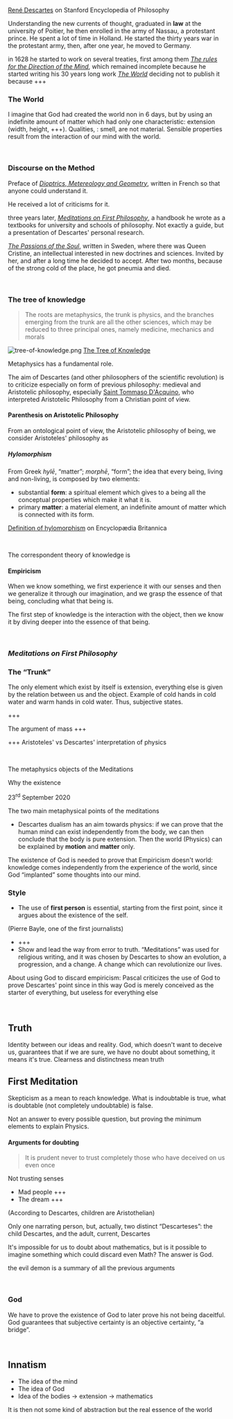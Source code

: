 [René Descartes](https://plato.stanford.edu/entries/descartes/) on Stanford Encyclopedia of Philosophy

Understanding the new currents of thought, graduated in **law** at the university of Poitier, he then enrolled in the army of Nassau, a protestant prince. He spent a lot of time in Holland. He started the thirty years war in the protestant army, then, after one year, he moved to Germany.

in 1628 he started to work on several treaties, first among them <cite><a href="https://en.wikipedia.org/wiki/Rules_for_the_Direction_of_the_Mind" rel="noopener noreferrer" target="_blank">The rules for the Direction of the Mind</a></cite>, which remained incomplete because he started writing his 30 years long work <cite><a href="https://www.wikiwand.com/en/The_World_(book)" rel="noopener noreferrer" target="_blank">The World</a></cite> deciding not to publish it because +++

### The World

I imagine that God had created the world non in 6 days, but by using an indefinite amount of matter which had only one characteristic: extension (width, height, +++). Qualities, : smell, are not material. Sensible properties result from the interaction of our mind with the world.

<br>

### Discourse on the Method

Preface of <cite><a href="https://www.wikiwand.com/en/Dioptrique" rel="noopener noreferrer" target="_blank">Dioptrics, Metereology and Geometry</a></cite>, written in French so that anyone could understand it.

He received a lot of criticisms for it.

three years later, <cite><a href="https://www.wikiwand.com/en/Meditations_on_First_Philosophy" rel="noopener noreferrer" target="_blank">Meditations on First Philosophy</a></cite>, a handbook he wrote as a textbooks for university and schools of philosophy. Not exactly a guide, but a presentation of Descartes' personal research.

<cite><a href="https://www.wikiwand.com/en/Passions_of_the_Soul" rel="noopener noreferrer" target="_blank">The Passions of the Soul</a></cite>, written in Sweden, where there was Queen Cristine, an intellectual interested in new doctrines and sciences. Invited by her, and after a long time he decided to accept. After two months, because of the strong cold of the place, he got pneumia and died.

<br>

### The tree of knowledge

> The roots are metaphysics, the trunk is physics, and the branches emerging from the trunk are all the other sciences, which may be reduced to three principal ones, namely medicine, mechanics and morals

![tree-of-knowledge.png](../assets/tree-of-knowledge.png)
[The Tree of Knowledge](https://prezi.com/-ccvgh4vc9wu/descartes/)

Metaphysics has a fundamental role.

The aim of Descartes (and other philosophers of the scientific revolution) is to criticize especially on form of previous philosophy: medieval and Aristotelic philosophy, especially [Saint Tommaso D'Acquino](+++), who interpreted Aristotelic Philosophy from a Christian point of view.

#### Parenthesis on Aristotelic Philosophy

From an ontological point of view, the Aristotelic philosophy of being, we consider Aristoteles' philosophy as

##### *Hylomorphism*

From Greek *hylē*, “matter”; *morphē*, “form”; the idea that every being, living and non-living, is composed by two elements:

- substantial **form**: a spiritual element which gives to a being all the conceptual properties which make it what it is.
- primary **matter**: a material element, an indefinite amount of matter which is connected with its form.

[Definition of hylomorphism](https://www.britannica.com/topic/hylomorphism) on Encyclopædia Britannica

<br>

The correspondent theory of knowledge is 

#### Empiricism

When we know something, we first experience it with our senses and then we generalize it through our imagination, and we grasp the essence of that being, concluding what that being is.

The first step of knowledge is the interaction with the object, then we know it by diving deeper into the essence of that being.

<br>

### *Meditations on First Philosophy*

### The “Trunk”

The only element which exist by itself is extension, everything else is given by the relation between us and the object. Example of cold hands in cold water and warm hands in cold water. Thus, subjective states.

+++

The argument of mass +++

+++ Aristoteles' vs Descartes' interpretation of physics

<br>

The metaphysics objects of the Meditations

Why the existence

<p class="date">23<sup>rd</sup> September 2020</p>

The two main metaphysical points of the meditations
- Descartes dualism has an aim towards physics: if we can prove that the human mind can exist independently from the body, we can then conclude that the body is pure extension. Then the world (Physics) can be explained by **motion** and **matter** only.

The existence of God is needed to prove that Empiricism doesn't world: knowledge comes independently from the experience of the world, since God “implanted” some thoughts into our mind.

### Style

- The use of **first person** is essential, starting from the first point, since it argues about the existence of the self.

(Pierre Bayle, one of the first journalists) 

- +++
- Show and lead the way from error to truth. “Meditations” was used for religious writing, and it was chosen by Descartes to show an evolution, a progression, and a change. A change which can revolutionize our lives.

About using God to discard empiricism: Pascal criticizes the use of God to prove Descartes' point since in this way God is merely conceived as the starter of everything, but useless for everything else

<br>

## Truth

Identity between our ideas and reality. God, which doesn't want to deceive us, guarantees that if we are sure, we have no doubt about something, it means it's true. Clearness and distinctness mean truth

## First Meditation

Skepticism as a mean to reach knowledge. What is indoubtable is true, what is doubtable (not completely undoubtable) is false.

Not an answer to every possible question, but proving the minimum elements to explain Physics.

#### Arguments for doubting

> It is prudent never to trust completely those who have deceived on us even once

Not trusting senses

- Mad people +++
- The dream +++

(According to Descartes, children are Aristothelian)

Only one narrating person, but, actually, two distinct “Descarteses”: the child Descartes, and the adult, current, Descartes

It's impossible for us to doubt about mathematics, but is it possible to imagine something which could discard even Math? The answer is God.

the evil demon is a summary of all the previous arguments

<br>

### God

We have to prove the existence of God to later prove his not being daceitful. God guarantees that subjective certainty is an objective certainty, “a bridge”.

<br>

## Innatism

- The idea of the mind
- The idea of God
- Idea of the bodies -> extension -> mathematics

It is then not some kind of abstraction but the real essence of the world